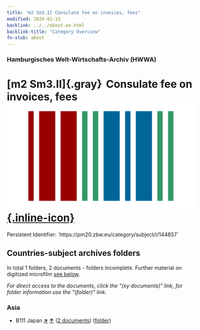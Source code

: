 ```yaml
---
title: "m2 Sm3.II Consulate fee on invoices, fees"
modified: 2024-01-13
backlink: ../../about.en.html
backlink-title: "Category Overview"
fn-stub: about
---
```


### Hamburgisches Welt-Wirtschafts-Archiv (HWWA)

# [m2 Sm3.II]{.gray}&#8201; Consulate fee on invoices, fees &#160; [![Wikidata](/images/Wikidata-logo.svg "Wikidata"){.inline-icon}](http://www.wikidata.org/entity/Q104700309)

<div class="hint">Persistent Identifier: `https://pm20.zbw.eu/category/subject/i/144857`</div>







## Countries-subject archives folders







In total 1 folders, 2 documents - folders incomplete. Further material on digitized microfilm [see below](#filmsections).

_For direct access to the documents, click the "(xy documents)" link, for folder information use the "(folder)" link._



### Asia

- B111 Japan [**&nearr;**](../../../geo/i/141272/about.en.html "Japan (all folders)") [**&uarr;**](../../../geo/about.en.html#B111 "Country category system") (<a href="https://pm20.zbw.eu/iiifview/folder/sh/141272,144857" title="about: Japan : Consulate fee on invoices, fees" target="_blank">2 documents</a>) ([folder](../../../../folder/sh/1412xx/141272/1448xx/144857/about.en.html))



<a id="filmsections" />













